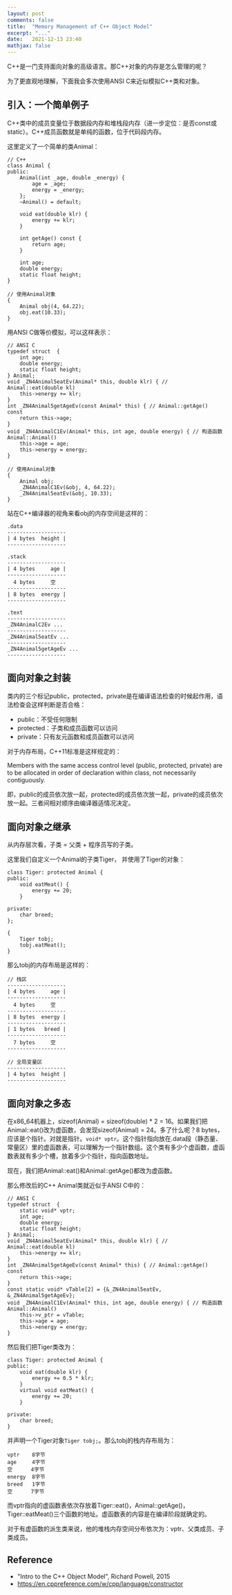 ```yaml
---
layout: post
comments: false
title:  "Memory Management of C++ Object Model"
excerpt: "..."
date:   2021-12-13 23:40
mathjax: false
---
```


C++是一门支持面向对象的高级语言。那C++对象的内存是怎么管理的呢？

为了更直观地理解，下面我会多次使用ANSI C来近似模拟C++类和对象。

## 引入：一个简单例子
C++类中的成员变量位于数据段内存和堆栈段内存（进一步定位：是否const或static）。C++成员函数就是单纯的函数，位于代码段内存。

这里定义了一个简单的类Animal：
```
// C++
class Animal {
public:
    Animal(int _age, double _energy) {
        age = _age;
        energy = _energy;
    };
    ~Animal() = default;

    void eat(double klr) {
        energy += klr;
    }

    int getAge() const {
        return age;
    }

    int age;
    double energy;
    static float height;
}

// 使用Animal对象
{
    Animal obj(4, 64.22);
    obj.eat(10.33);
}
```

用ANSI C做等价模拟，可以这样表示：

```
// ANSI C
typedef struct  {
    int age;
    double energy;
    static float height;
} Animal;
void _ZN4Animal5eatEv(Animal* this, double klr) { // Animal::eat(double kl)
    this->energy += klr;
}
int _ZN4Animal5getAgeEv(const Animal* this) { // Animal::getAge() const
    return this->age;
}
void _ZN4AnimalC1Ev(Animal* this, int age, double energy) { // 构造函数Animal::Animal()
    this->age = age;
    this->energy = energy;
}

// 使用Animal对象
{
    Animal obj;
    _ZN4AnimalC1Ev(&obj, 4, 64.22);
    _ZN4Animal5eatEv(&obj, 10.33);
}
```

站在C++编译器的视角来看obj的内存空间是这样的：

```
.data
-------------------
| 4 bytes  height |
-------------------

.stack
-------------------
| 4 bytes     age |
-------------------
  4 bytes     空
-------------------
| 8 bytes  energy |
-------------------

.text
-------------------
_ZN4AnimalC2Ev ...
-------------------
_ZN4Animal5eatEv ...
-------------------
_ZN4Animal5getAgeEv ...
-------------------
```

## 面向对象之封装

类内的三个标记public，protected，private是在编译语法检查的时候起作用，语法检查会这样判断是否合格：

- public：不受任何限制
- protected：子类和成员函数可以访问
- private：只有友元函数和成员函数可以访问

对于内存布局，C++11标准是这样规定的：

Members with the same access control level (public, protected, private) are to be allocated in order of declaration within class, not necessarily contiguously.

即，public的成员依次放一起，protected的成员依次放一起，private的成员依次放一起。三者间相对顺序由编译器适情况决定。

## 面向对象之继承

从内存层次看，子类 = 父类 + 程序员写的子类。

这里我们自定义一个Animal的子类Tiger， 并使用了Tiger的对象： 
```
class Tiger: protected Animal {
public:
    void eatMeat() {
        energy += 20;
    }

private:
    char breed;
};

{
    Tiger tobj;
    tobj.eatMeat();
}
```
那么tobj的内存布局是这样的：
```
// 栈区
-------------------
| 4 bytes     age |
-------------------
  4 bytes     空
-------------------
| 8 bytes  energy |
-------------------
| 1 bytes   breed |
-------------------
  7 bytes     空
-------------------

// 全局变量区
-------------------
| 4 bytes  height |
-------------------
```

## 面向对象之多态

在x86_64机器上，sizeof(Animal) = sizeof(double) * 2 = 16。如果我们把Animal::eat()改为虚函数，会发现sizeof(Animal) = 24。多了什么呢？8 bytes，应该是个指针。对就是指针。`void* vptr`。这个指针指向放在.data段（静态量、常量区）里的虚函数表，可以理解为一个指针数组。这个类有多少个虚函数，虚函数表就有多少个槽，放着多少个指针，指向函数地址。

现在，我们把Animal::eat()和Animal::getAge()都改为虚函数。

那么修改后的C++ Animal类就近似于ANSI C中的：
```
// ANSI C
typedef struct  {
    static void* vptr;
    int age;
    double energy;
    static float height;
} Animal;
void _ZN4Animal5eatEv(Animal* this, double klr) { // Animal::eat(double kl)
    this->energy += klr;
}
int _ZN4Animal5getAgeEv(const Animal* this) { // Animal::getAge() const
    return this->age;
}
const static void* vTable[2] = {&_ZN4Animal5eatEv, &_ZN4Animal5getAgeEv};
void _ZN4AnimalC1Ev(Animal* this, int age, double energy) { // 构造函数Animal::Animal()
    this->v_ptr = vTable;
    this->age = age;
    this->energy = energy;
}
```

然后我们把Tiger类改为：

```
class Tiger: protected Animal {
public:
    void eat(double klr) {
        energy += 0.5 * klr;
    }
    virtual void eatMeat() {
        energy += 20;
    }

private:
    char breed;
}
```
并声明一个Tiger对象`Tiger tobj;`。那么tobj的栈内存布局为：
```
vptr    8字节
age     4字节
空      4字节
energy  8字节
breed   1字节
空      7字节
```
而vptr指向的虚函数表依次存放着Tiger::eat()，Animal::getAge()，Tiger::eatMeat()三个函数的地址。虚函数表的内容是在编译阶段就确定的。

对于有虚函数的派生类来说，他的堆栈内存空间分布依次为：vptr、父类成员、子类成员。

## Reference
- "Intro to the C++ Object Model", Richard Powell, 2015
- https://en.cppreference.com/w/cpp/language/constructor